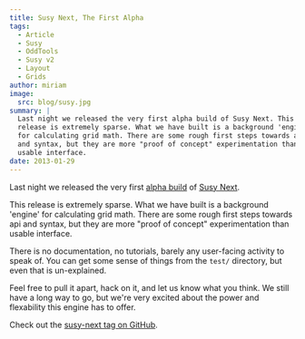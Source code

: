 ```yaml
---
title: Susy Next, The First Alpha
tags:
  - Article
  - Susy
  - OddTools
  - Susy v2
  - Layout
  - Grids
author: miriam
image:
  src: blog/susy.jpg
summary: |
  Last night we released the very first alpha build of Susy Next. This
  release is extremely sparse. What we have built is a background 'engine'
  for calculating grid math. There are some rough first steps towards api
  and syntax, but they are more "proof of concept" experimentation than
  usable interface.
date: 2013-01-29
---
```


Last night we released the very first [alpha build] of [Susy Next].

This release is extremely sparse. What we have built is a background
'engine' for calculating grid math. There are some rough first steps
towards api and syntax, but they are more "proof of concept"
experimentation than usable interface.

There is no documentation, no tutorials, barely any user-facing activity
to speak of. You can get some sense of things from the `test/`
directory, but even that is un-explained.

Feel free to pull it apart, hack on it, and let us know what you think.
We still have a long way to go, but we're very excited about the power
and flexability this engine has to offer.

Check out the [susy-next tag on GitHub].

[alpha build]: https://rubygems.org/gems/susy/versions/2.0.0.alpha.1
[susy next]: /2013/01/01/susy-next/
[susy-next tag on github]: https://github.com/oddbird/susy/tree/v2.0.0.alpha.1
